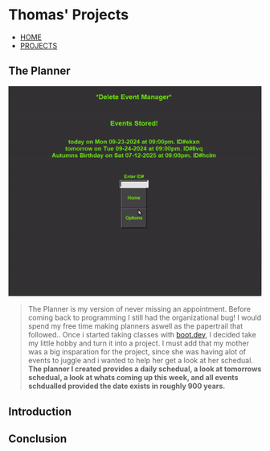 # Thomas' Projects

- [HOME](index.html)
- [PROJECTS](index2.html)

## The Planner

![planner pic](static/images/planner/planner_gif.gif)

> The Planner is my version of never missing an appointment. Before coming back to programming I still had the organizational bug!
> I would spend my free time making planners aswell as the papertrail that followed.. Once i started taking classes with [boot.dev](https://www.boot.dev/), I decided take my little hobby and turn it into a project. I must add that my mother was a big insparation for the project, since she was having alot of events to juggle and i wanted to help her get a look at her schedual. **The planner I created provides a daily schedual, a look at tomorrows schedual, a look at whats coming up this week, and all events schdualled provided the date exists in roughly 900 years.**

## Introduction

## Conclusion